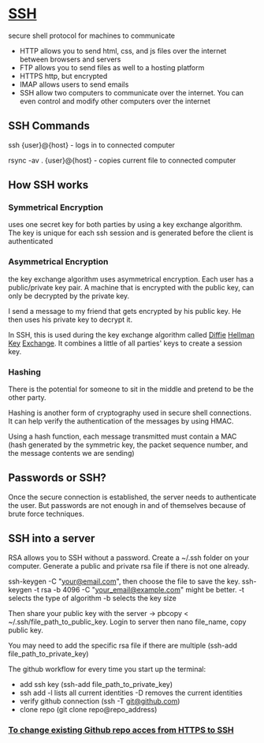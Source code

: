 # [SSH](https://www.youtube.com/watch?v=ORcvSkgdA58&feature=youtu.be)

secure shell protocol for machines to communicate

- HTTP allows you to send html, css, and js files over the internet between browsers and servers
- FTP allows you to send files as well to a hosting platform
- HTTPS http, but encrypted
- IMAP allows users to send emails
- SSH allow two computers to communicate over the internet. You can even control and modify other computers over the internet

## SSH Commands

ssh {user}@{host} - logs in to connected computer

rsync -av . {user}@{host} - copies current file to connected computer

## How SSH works

### Symmetrical Encryption

uses one secret key for both parties by using a key exchange algorithm. The key is unique for each ssh session and is generated before the client is authenticated
### Asymmetrical Encryption

the key exchange algorithm uses asymmetrical encryption. Each user has a public/private key pair. A machine that is encrypted with the public key, can only be decrypted by the private key.

I send a message to my friend that gets encrypted by his public key. He then uses his private key to decrypt it.

In SSH, this is used during the key exchange algorithm called [Diffie](https://www.youtube.com/watch?v=NmM9HA2MQGI) [Hellman](https://www.youtube.com/watch?v=Yjrfm_oRO0w) [Key](https://www.youtube.com/watch?v=vsXMMT2CqqE&t=) [Exchange](https://www.youtube.com/watch?v=NF1pwjL9-DE). It combines a little of all parties' keys to create a session key.

### Hashing

There is the potential for someone to sit in the middle and pretend to be the other party.

Hashing is another form of cryptography used in secure shell connections. It can help verify the authentication of the messages by using HMAC.

Using a hash function, each message transmitted must contain a MAC (hash generated by the symmetric key, the packet sequence number, and the message contents we are sending)

## Passwords or SSH?

Once the secure connection is established, the server needs to authenticate the user. But passwords are not enough in and of themselves because of brute force techniques.

## SSH into a server

RSA allows you to SSH without a password.
Create a ~/.ssh folder on your computer. Generate a public and private rsa file if there is not one already.

ssh-keygen -C "your@email.com", then choose the file to save the key.
ssh-keygen -t rsa -b 4096 -C "your_email@example.com" might be better.
-t selects the type of algorithm -b selects the key size

Then share your public key with the server -> pbcopy < ~/.ssh/file_path_to_public_key. Login to server then nano file_name, copy public key.

You may need to add the specific rsa file if there are multiple (ssh-add file_path_to_private_key)

The github workflow for every time you start up the terminal:
 - add ssh key (ssh-add file_path_to_private_key)
  - ssh add -l lists all current identities -D removes the current identities
 - verify github connection (ssh -T git@github.com)
 - clone repo (git clone repo@repo_address)

### [To change existing Github repo acces from HTTPS to SSH](https://pandammonium.org/how-to-change-a-git-repository-from-https-to-ssh/)